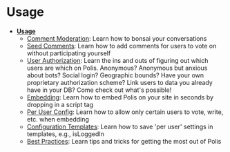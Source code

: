 # Usage

* **[Usage](./README.md)**
  * [Comment Moderation](./CommentModeration.md): Learn how to bonsai your conversations
  * [Seed Comments](./SeedComments.md): Learn how to add comments for users to vote on without participating yourself
  * [User Authorization](./UserAuthorization.md): Learn the ins and outs of figuring out which users are which on Polis. Anonymous? Anonymous but anxious about bots? Social login? Geographic bounds? Have your own proprietary authorization scheme? Link users to data you already have in your DB? Come check out what's possible!
  * [Embedding](./Embedding.md): Learn how to embed Polis on your site in seconds by dropping in a script tag
  * [Per User Config](./PerUserConfig.md): Learn how to allow only certain users to vote, write, etc. when embedding
  * [Configuration Templates](./ConfigurationTemplates.md): Learn how to save 'per user' settings in templates, e.g., isLoggedIn
  * [Best Practices](./BestPractices.md): Learn tips and tricks for getting the most out of Polis
